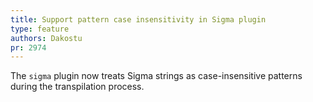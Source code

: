 ```yaml
---
title: Support pattern case insensitivity in Sigma plugin
type: feature
authors: Dakostu
pr: 2974
---
```


The `sigma` plugin now treats Sigma strings as case-insensitive patterns during
the transpilation process.
